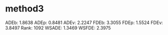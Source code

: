 # method3

ADEb: 1.8638
ADEp: 0.8481
ADEv: 2.2247
FDEb: 3.3055
FDEp: 1.5524
FDEv: 3.8497
Rank: 1092
WSADE: 1.3469
WSFDE: 2.3975
